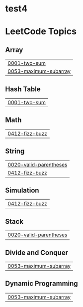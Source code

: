 # test4
<!---LeetCode Topics Start-->
# LeetCode Topics
## Array
|  |
| ------- |
| [0001-two-sum](https://github.com/JumanaHazim/test4/tree/master/0001-two-sum) |
| [0053-maximum-subarray](https://github.com/JumanaHazim/test4/tree/master/0053-maximum-subarray) |
## Hash Table
|  |
| ------- |
| [0001-two-sum](https://github.com/JumanaHazim/test4/tree/master/0001-two-sum) |
## Math
|  |
| ------- |
| [0412-fizz-buzz](https://github.com/JumanaHazim/test4/tree/master/0412-fizz-buzz) |
## String
|  |
| ------- |
| [0020-valid-parentheses](https://github.com/JumanaHazim/test4/tree/master/0020-valid-parentheses) |
| [0412-fizz-buzz](https://github.com/JumanaHazim/test4/tree/master/0412-fizz-buzz) |
## Simulation
|  |
| ------- |
| [0412-fizz-buzz](https://github.com/JumanaHazim/test4/tree/master/0412-fizz-buzz) |
## Stack
|  |
| ------- |
| [0020-valid-parentheses](https://github.com/JumanaHazim/test4/tree/master/0020-valid-parentheses) |
## Divide and Conquer
|  |
| ------- |
| [0053-maximum-subarray](https://github.com/JumanaHazim/test4/tree/master/0053-maximum-subarray) |
## Dynamic Programming
|  |
| ------- |
| [0053-maximum-subarray](https://github.com/JumanaHazim/test4/tree/master/0053-maximum-subarray) |
<!---LeetCode Topics End-->